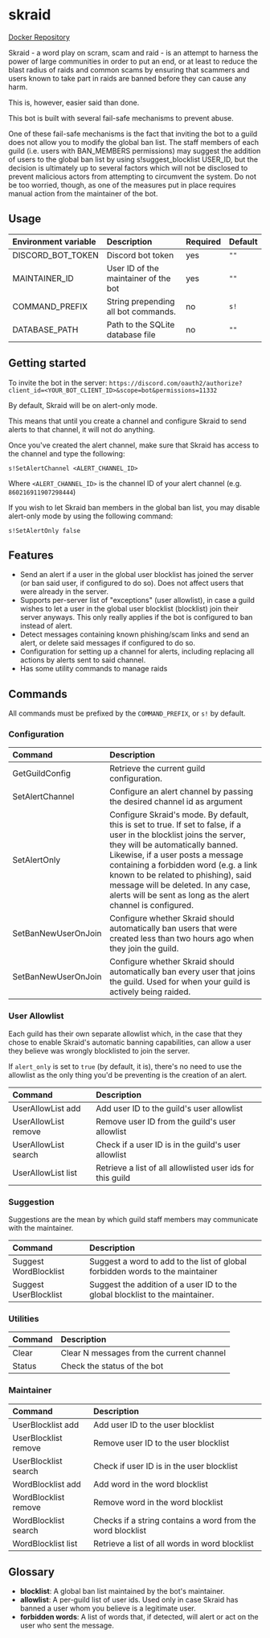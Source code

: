 # skraid
[Docker Repository](https://hub.docker.com/r/twinproduction/skraid)

Skraid - a word play on scram, scam and raid - is an attempt to harness the power of large communities in order
to put an end, or at least to reduce the blast radius of raids and common scams by ensuring that scammers and
users known to take part in raids are banned before they can cause any harm.

This is, however, easier said than done.

This bot is built with several fail-safe mechanisms to prevent abuse.

One of these fail-safe mechanisms is the fact that inviting the bot to a guild does not allow you to modify the global
ban list. The staff members of each guild (i.e. users with BAN_MEMBERS permissions) may suggest the addition of users
to the global ban list by using s!suggest_blocklist USER_ID, but the decision is ultimately up to several factors
which will not be disclosed to prevent malicious actors from attempting to circumvent the system. Do not be too
worried, though, as one of the measures put in place requires manual action from the maintainer of the bot.


## Usage
| Environment variable | Description                           | Required | Default |
|:-------------------- |:------------------------------------- |:-------- |:------- |
| DISCORD_BOT_TOKEN    | Discord bot token                     | yes      | `""`    |
| MAINTAINER_ID        | User ID of the maintainer of the bot  | yes      | `""`    |
| COMMAND_PREFIX       | String prepending all bot commands.   | no       | `s!`    |
| DATABASE_PATH        | Path to the SQLite database file      | no       | `""`    |


## Getting started
To invite the bot in the server: `https://discord.com/oauth2/authorize?client_id=<YOUR_BOT_CLIENT_ID>&scope=bot&permissions=11332`

By default, Skraid will be on alert-only mode.

This means that until you create a channel and configure Skraid to send alerts to that channel, it will not do anything.

Once you've created the alert channel, make sure that Skraid has access to the channel and type the following:
```
s!SetAlertChannel <ALERT_CHANNEL_ID>
```
Where `<ALERT_CHANNEL_ID>` is the channel ID of your alert channel (e.g. `860216911907298444`)

If you wish to let Skraid ban members in the global ban list, you may disable alert-only mode by using the following command:
```
s!SetAlertOnly false
```


## Features
- Send an alert if a user in the global user blocklist has joined the server (or ban said user, if configured to do so). Does not affect users that were already in the server.
- Supports per-server list of "exceptions" (user allowlist), in case a guild wishes to let a user in the global user blocklist (blocklist) join their server anyways. This only really applies if the bot is configured to ban instead of alert.
- Detect messages containing known phishing/scam links and send an alert, or delete said messages if configured to do so.
- Configuration for setting up a channel for alerts, including replacing all actions by alerts sent to said channel.
- Has some utility commands to manage raids


## Commands
All commands must be prefixed by the `COMMAND_PREFIX`, or `s!` by default.

### Configuration
| Command                   | Description |
|:------------------------- |:----------- |
| GetGuildConfig            | Retrieve the current guild configuration.
| SetAlertChannel           | Configure an alert channel by passing the desired channel id as argument
| SetAlertOnly              | Configure Skraid's mode. By default, this is set to true. If set to false, if a user in the blocklist joins the server, they will be automatically banned. Likewise, if a user posts a message containing a forbidden word (e.g. a link known to be related to phishing), said message will be deleted. In any case, alerts will be sent as long as the alert channel is configured.
| SetBanNewUserOnJoin       | Configure whether Skraid should automatically ban users that were created less than two hours ago when they join the guild.
| SetBanNewUserOnJoin          | Configure whether Skraid should automatically ban every user that joins the guild. Used for when your guild is actively being raided.

### User Allowlist
Each guild has their own separate allowlist which, in the case that they chose to enable Skraid's automatic banning capabilities,
can allow a user they believe was wrongly blocklisted to join the server. 

If `alert_only` is set to `true` (by default, it is), there's no need to use the allowlist as the only thing you'd be 
preventing is the creation of an alert.

| Command               | Description |
|:--------------------- |:----------- |
| UserAllowList add     | Add user ID to the guild's user allowlist
| UserAllowList remove  | Remove user ID from the guild's user allowlist
| UserAllowList search  | Check if a user ID is in the guild's user allowlist
| UserAllowList list    | Retrieve a list of all allowlisted user ids for this guild

### Suggestion
Suggestions are the mean by which guild staff members may communicate with the maintainer.

| Command                | Description |
|:---------------------- |:----------- |
| Suggest WordBlocklist  | Suggest a word to add to the list of global forbidden words to the maintainer
| Suggest UserBlocklist  | Suggest the addition of a user ID to the global blocklist to the maintainer.

### Utilities
| Command      | Description |
|:------------ |:----------- |
| Clear        | Clear N messages from the current channel
| Status       | Check the status of the bot

### Maintainer
| Command                  | Description |
|:------------------------ |:----------- |
| UserBlocklist add        | Add user ID to the user blocklist
| UserBlocklist remove     | Remove user ID to the user blocklist
| UserBlocklist search     | Check if user ID is in the user blocklist
| WordBlocklist add        | Add word in the word blocklist
| WordBlocklist remove     | Remove word in the word blocklist
| WordBlocklist search     | Checks if a string contains a word from the word blocklist
| WordBlocklist list       | Retrieve a list of all words in word blocklist


## Glossary
- **blocklist**: A global ban list maintained by the bot's maintainer.
- **allowlist**: A per-guild list of user ids. Used only in case Skraid has banned a user whom you believe is a legitimate user. 
- **forbidden words**: A list of words that, if detected, will alert or act on the user who sent the message.